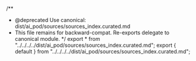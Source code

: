 /**
 * @deprecated Use canonical: dist/ai_pod/sources/sources_index.curated.md
 * This file remains for backward-compat. Re-exports delegate to canonical module.
 */
export * from "../../../../dist/ai_pod/sources/sources_index.curated.md";
export { default } from "../../../../dist/ai_pod/sources/sources_index.curated.md";
